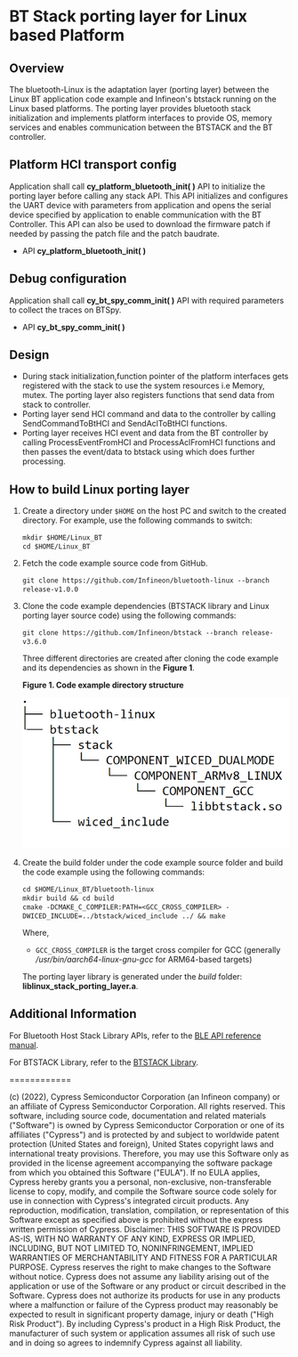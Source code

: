 # BT Stack porting layer for Linux based Platform

## Overview
The bluetooth-Linux is the adaptation layer (porting layer) between the Linux BT application code example and Infineon's btstack running on the Linux based platforms.
The porting layer provides bluetooth stack initialization and implements platform interfaces to provide OS, memory services
and enables communication between the BTSTACK and the BT controller.


## Platform HCI transport config
Application shall call **cy_platform_bluetooth_init( )** API to initialize the porting layer before calling any stack API.
This API initializes and configures the UART device with  parameters from application and opens the serial device specified by application to enable communication with the BT Controller.
This API can also be used to download the firmware patch if needed by passing the patch file and the patch baudrate.

*  API **cy_platform_bluetooth_init( )**

## Debug configuration
Application shall call **cy_bt_spy_comm_init( )** API  with required parameters to collect the traces on BTSpy.

*  API **cy_bt_spy_comm_init( )**

## Design
* During stack initialization,function pointer of the platform interfaces gets registered with the stack to use the system resources i.e Memory, mutex.
The porting layer also registers functions that send data from stack to controller.
* Porting layer send HCI command and data  to the controller by calling  SendCommandToBtHCI and SendAclToBtHCI functions.
* Porting layer receives  HCI event and data from the BT controller by calling ProcessEventFromHCI and ProcessAclFromHCI functions and
then passes the event/data to btstack using which does further processing.

## How to build Linux porting layer

1. Create a directory under `$HOME` on the host PC and switch to the created directory. For example, use the following commands to switch:
   ```
   mkdir $HOME/Linux_BT
   cd $HOME/Linux_BT
   ```

2. Fetch the code example source code from GitHub.
   ```
   git clone https://github.com/Infineon/bluetooth-linux --branch release-v1.0.0
   ```

3. Clone the code example dependencies (BTSTACK library and Linux porting layer source code) using the following commands:
   ```
   git clone https://github.com/Infineon/btstack --branch release-v3.6.0
   ```

   Three different directories are created after cloning the code example and its dependencies as shown in the **Figure 1**.

   **Figure 1. Code example directory structure**

   ![](images/directory_structure.png)

4. Create the build folder under the code example source folder and build the code example using the following commands:
   ```
   cd $HOME/Linux_BT/bluetooth-linux
   mkdir build && cd build
   cmake -DCMAKE_C_COMPILER:PATH=<GCC_CROSS_COMPILER> -DWICED_INCLUDE=../btstack/wiced_include ../ && make
   ```
   Where,
   - `GCC_CROSS_COMPILER` is the target cross compiler for GCC (generally */usr/bin/aarch64-linux-gnu-gcc* for ARM64-based targets)

   The porting layer library is generated under the *build* folder: **liblinux_stack_porting_layer.a**.


## Additional Information
For Bluetooth Host Stack Library APIs, refer to the [BLE API reference manual](https://infineon.github.io/btstack/ble/api_reference_manual/html/index.html).

For BTSTACK Library, refer to the [BTSTACK Library](https://github.com/Infineon/btstack).


============

(c) (2022), Cypress Semiconductor Corporation (an Infineon company) or an affiliate of Cypress Semiconductor Corporation.  All rights reserved.
This software, including source code, documentation and related materials ("Software") is owned by Cypress Semiconductor Corporation or one of its affiliates ("Cypress") and is protected by and subject to worldwide patent protection (United States and foreign), United States copyright laws and international treaty provisions.  Therefore, you may use this Software only as provided in the license agreement accompanying the software package from which you obtained this Software ("EULA").
If no EULA applies, Cypress hereby grants you a personal, non-exclusive, non-transferable license to copy, modify, and compile the Software source code solely for use in connection with Cypress's integrated circuit products.  Any reproduction, modification, translation, compilation, or representation of this Software except as specified above is prohibited without the express written permission of Cypress.
Disclaimer: THIS SOFTWARE IS PROVIDED AS-IS, WITH NO WARRANTY OF ANY KIND, EXPRESS OR IMPLIED, INCLUDING, BUT NOT LIMITED TO, NONINFRINGEMENT, IMPLIED WARRANTIES OF MERCHANTABILITY AND FITNESS FOR A PARTICULAR PURPOSE. Cypress reserves the right to make changes to the Software without notice. Cypress does not assume any liability arising out of the application or use of the Software or any product or circuit described in the Software. Cypress does not authorize its products for use in any products where a malfunction or failure of the Cypress product may reasonably be expected to result in significant property damage, injury or death ("High Risk Product"). By including Cypress's product in a High Risk Product, the manufacturer of such system or application assumes all risk of such use and in doing so agrees to indemnify Cypress against all liability.
